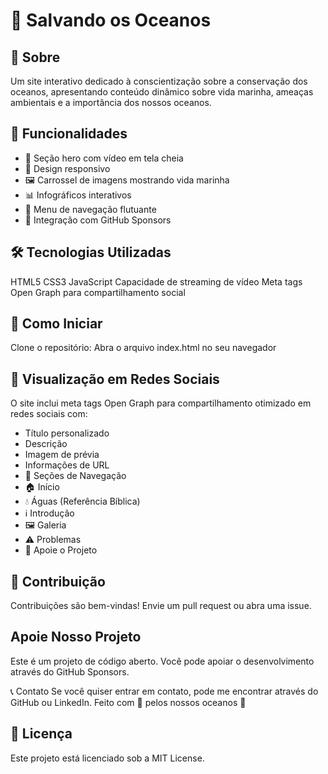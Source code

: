 # 🌊 Salvando os Oceanos

## 📖 Sobre
Um site interativo dedicado à conscientização sobre a conservação dos oceanos, apresentando conteúdo dinâmico sobre vida marinha, ameaças ambientais e a importância dos nossos oceanos.

## 🌟 Funcionalidades
- 🎥 Seção hero com vídeo em tela cheia
- 📱 Design responsivo
- 🖼️ Carrossel de imagens mostrando vida marinha
- 📊 Infográficos interativos
- 📍 Menu de navegação flutuante
- 💝 Integração com GitHub Sponsors

## 🛠️ Tecnologias Utilizadas
HTML5
CSS3
JavaScript
Capacidade de streaming de vídeo
Meta tags Open Graph para compartilhamento social

## 🚀 Como Iniciar
Clone o repositório:
Abra o arquivo index.html no seu navegador

## 📱 Visualização em Redes Sociais
O site inclui meta tags Open Graph para compartilhamento otimizado em redes sociais com:

- Título personalizado
- Descrição
- Imagem de prévia
- Informações de URL
- 🔗 Seções de Navegação
- 🏠 Início
- 💧 Águas (Referência Bíblica)
- ℹ️ Introdução
- 🖼️ Galeria
- ⚠️ Problemas
- 💖 Apoie o Projeto

## 🤝 Contribuição
Contribuições são bem-vindas! Envie um pull request ou abra uma issue.

## Apoie Nosso Projeto
Este é um projeto de código aberto. Você pode apoiar o desenvolvimento através do GitHub Sponsors.

📞 Contato
Se você quiser entrar em contato, pode me encontrar através do GitHub ou LinkedIn.
Feito com 💙 pelos nossos oceanos 🌊

## 📄 Licença
Este projeto está licenciado sob a MIT License.